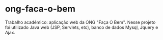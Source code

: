 # ong-faca-o-bem
Trabalho acadêmico: aplicação web da ONG "Faça O Bem". Nesse projeto foi utilizado Java web (JSP, Servlets, etc), banco de dados Mysql, Jquery e Ajax.
